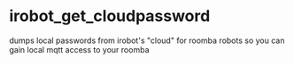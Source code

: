 # irobot_get_cloudpassword
dumps local passwords from irobot's "cloud" for roomba robots so you can gain local mqtt access to your roomba
